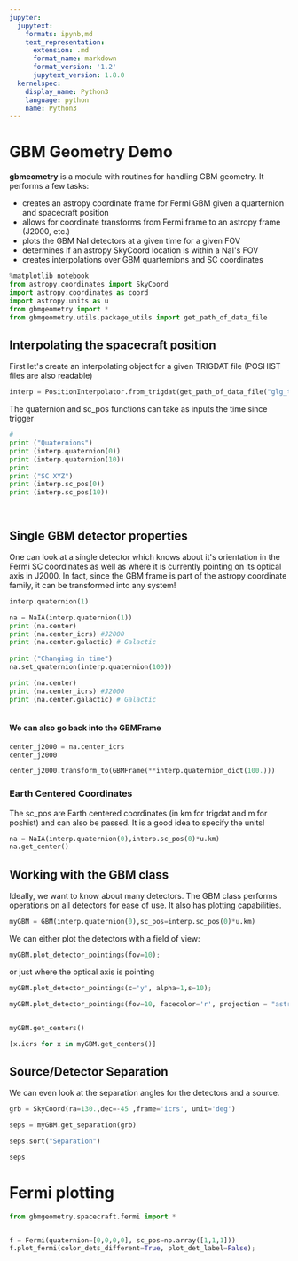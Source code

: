 ```yaml
---
jupyter:
  jupytext:
    formats: ipynb,md
    text_representation:
      extension: .md
      format_name: markdown
      format_version: '1.2'
      jupytext_version: 1.8.0
  kernelspec:
    display_name: Python3
    language: python
    name: Python3
---
```


<!-- #region -->
# GBM Geometry Demo


**gbmeometry** is a module with routines for handling GBM geometry. It performs a few tasks:
* creates an astropy coordinate frame for Fermi GBM given a quarternion and spacecraft position
* allows for coordinate transforms from Fermi frame to an astropy frame (J2000, etc.)
* plots the GBM NaI detectors at a given time for a given FOV
* determines if an astropy SkyCoord location is within a NaI's FOV
* creates interpolations over GBM quarternions and SC coordinates

<!-- #endregion -->

```python
%matplotlib notebook
from astropy.coordinates import SkyCoord
import astropy.coordinates as coord
import astropy.units as u
from gbmgeometry import *
from gbmgeometry.utils.package_utils import get_path_of_data_file


```

## Interpolating the spacecraft position
First let's create an interpolating object for a given TRIGDAT file (POSHIST files are also readable)


```python
interp = PositionInterpolator.from_trigdat(get_path_of_data_file("glg_trigdat_all_bn080916009_v02.fit"))
```

The quaternion and sc_pos functions can take as inputs the time since trigger

```python
#
print ("Quaternions")
print (interp.quaternion(0))
print (interp.quaternion(10))
print
print ("SC XYZ")
print (interp.sc_pos(0))
print (interp.sc_pos(10))




```

## Single GBM detector properties

One can look at a single detector which knows about it's orientation in the Fermi SC coordinates as well as where it is currently pointing on its optical axis in J2000. In fact, since the GBM  frame is part of the astropy coordinate family, it can be transformed into any system!







```python
interp.quaternion(1)
```

```python
na = NaIA(interp.quaternion(1))
print (na.center)
print (na.center_icrs) #J2000
print (na.center.galactic) # Galactic
 
print ("Changing in time")
na.set_quaternion(interp.quaternion(100))

print (na.center)
print (na.center_icrs) #J2000
print (na.center.galactic) # Galactic
 
```

#### We can also go back into the GBMFrame 

```python
center_j2000 = na.center_icrs
center_j2000
```

```python
center_j2000.transform_to(GBMFrame(**interp.quaternion_dict(100.)))
```

### Earth Centered Coordinates

The sc_pos are Earth centered coordinates (in km for trigdat and m for poshist) and can also be passed. It is a good idea to specify the units!




```python
na = NaIA(interp.quaternion(0),interp.sc_pos(0)*u.km)
na.get_center()
```

## Working with the GBM class

Ideally, we want to know about many detectors. The GBM class performs operations on all detectors for ease of use. It also has plotting capabilities.

```python
myGBM = GBM(interp.quaternion(0),sc_pos=interp.sc_pos(0)*u.km)
```

We can either plot the detectors with a field of view:

```python
myGBM.plot_detector_pointings(fov=10);
```

or just where the optical axis is pointing

```python
myGBM.plot_detector_pointings(c='y', alpha=1,s=10);
```

```python
myGBM.plot_detector_pointings(fov=10, facecolor='r', projection = "astro globe", center = SkyCoord(30, -30, unit='deg', frame="icrs"), show_earth=False);
```

```python

myGBM.get_centers()


```

```python
[x.icrs for x in myGBM.get_centers()]
```

## Source/Detector Separation
We can even look at the separation angles for the detectors and a source.

```python
grb = SkyCoord(ra=130.,dec=-45 ,frame='icrs', unit='deg')

seps = myGBM.get_separation(grb)

seps.sort("Separation")

seps
```

# Fermi plotting

```python
from gbmgeometry.spacecraft.fermi import *


f = Fermi(quaternion=[0,0,0,0], sc_pos=np.array([1,1,1]))
f.plot_fermi(color_dets_different=True, plot_det_label=False);
```

```python

```

